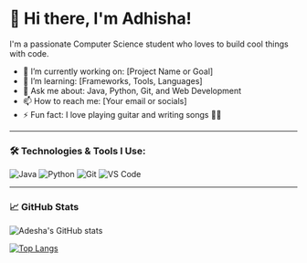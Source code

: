 # 👋 Hi there, I'm Adhisha!
I'm a passionate Computer Science student who loves to build cool things with code. 

- 🔭 I’m currently working on: [Project Name or Goal]
- 🌱 I’m learning: [Frameworks, Tools, Languages]
- 💬 Ask me about: Java, Python, Git, and Web Development
- 📫 How to reach me: [Your email or socials]
- ⚡ Fun fact: I love playing guitar and writing songs 🎸🎶

---

### 🛠️ Technologies & Tools I Use:
![Java](https://img.shields.io/badge/Java-ED8B00?style=flat-square&logo=java&logoColor=white)
![Python](https://img.shields.io/badge/Python-3670A0?style=flat-square&logo=python&logoColor=white)
![Git](https://img.shields.io/badge/Git-F05032?style=flat-square&logo=git&logoColor=white)
![VS Code](https://img.shields.io/badge/VS%20Code-007ACC?style=flat-square&logo=visual-studio-code&logoColor=white)

---

### 📈 GitHub Stats
![Adesha's GitHub stats](https://github-readme-stats.vercel.app/api?username=AdhishaSamarasinghe&show_icons=true&theme=radical)

[![Top Langs](https://github-readme-stats.vercel.app/api/top-langs/?username=AdhishaSamarasinghe&layout=compact&theme=radical)](https://github.com/anuraghazra/github-readme-stats)
